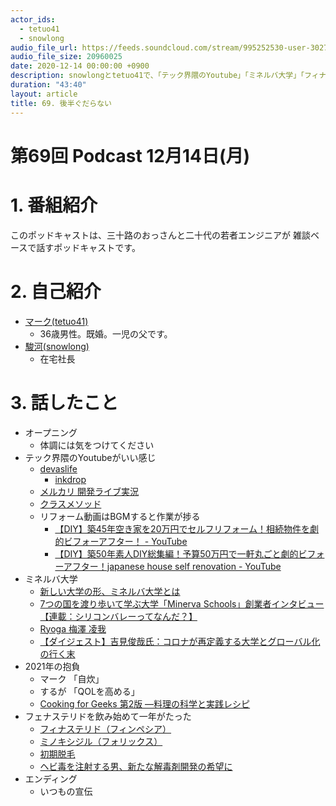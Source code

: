 ```yaml
---
actor_ids:
  - tetuo41
  - snowlong
audio_file_url: https://feeds.soundcloud.com/stream/995252530-user-302747142-yarukinai-69-2020-12-14.mp3
audio_file_size: 20960025
date: 2020-12-14 00:00:00 +0900
description: snowlongとtetuo41で、「テック界隈のYoutube」「ミネルバ大学」「フィナステリド」について話しました。
duration: "43:40"
layout: article
title: 69. 後半ぐだらない
---
```


# 第69回 Podcast 12月14日(月)

# 1. 番組紹介
  このポッドキャストは、三十路のおっさんと二十代の若者エンジニアが
  雑談ベースで話すポッドキャストです。

# 2. 自己紹介
- [マーク(tetuo41)](https://twitter.com/tetuo41)
  - 36歳男性。既婚。一児の父です。
- [駿河(snowlong)](https://twitter.com/_snowlong)
  - 在宅社長

# 3. 話したこと
- オープニング
  - 体調には気をつけてください
- テック界隈のYoutubeがいい感じ
  - [devaslife](https://www.youtube.com/channel/UC7yZ6keOGsvERMp2HaEbbXQ)
    - [inkdrop](https://www.inkdrop.app/)
  - [メルカリ 開発ライブ実況](https://www.youtube.com/playlist?list=PL5y9uEm8_ypV4pQypp7IGN3b-mq2bf65Z)
  - [クラスメソッド](https://www.youtube.com/c/classmethod-yt/featured)
  - リフォーム動画はBGMすると作業が捗る
    - [【DIY】築45年空き家を20万円でセルフリフォーム！相続物件を劇的ビフォーアフター！ - YouTube](https://www.youtube.com/watch?v=_z5hlG4KOtY)
    - [【DIY】築50年素人DIY総集編！予算50万円で一軒丸ごと劇的ビフォーアフター！japanese house self renovation - YouTube](https://www.youtube.com/watch?v=Prup2yrlhGI)
- ミネルバ大学
  - [新しい大学の形、ミネルバ大学とは](https://www.benesse-glc.com/lab/blog/%E6%96%B0%E3%81%97%E3%81%84%E5%A4%A7%E5%AD%A6%E3%81%AE%E5%BD%A2%E3%80%81%E3%83%9F%E3%83%8D%E3%83%AB%E3%83%90%E5%A4%A7%E5%AD%A6%E3%81%A8%E3%81%AF/)
  - [7つの国を渡り歩いて学ぶ大学「Minerva Schools」創業者インタビュー【連載：シリコンバレーってなんだ？】](https://youtu.be/gdghEY4OvGU)
  - [Ryoga 梅澤 凌我](https://www.youtube.com/channel/UC5DQxhNTOV9WbFrKH9u8-aQ)
  - [【ダイジェスト】吉見俊哉氏：コロナが再定義する大学とグローバル化の行く末](https://youtu.be/NSD1fJSEewg)
- 2021年の抱負
  - マーク 「自炊」
  - するが 「QOLを高める」
  - [Cooking for Geeks 第2版 ―料理の科学と実践レシピ](https://www.amazon.co.jp/dp/4873117879)
- フェナステリドを飲み始めて一年がたった
  - [フィナステリド（フィンペシア）](https://osakadou.cool/pa/4065e0f4d3af08e7/000074_finpecia.html)
  - [ミノキシジル（フォリックス）](https://osakadou.cool/pa/4065e0f4d3af08e7/027722_follics-fr10.html)
  - [初期脱毛](https://www.osaka-clinic.com/column/1885)
  - [ヘビ毒を注射する男、新たな解毒剤開発の希望に](https://www.afpbb.com/articles/-/3155821)
- エンディング
  - いつもの宣伝
